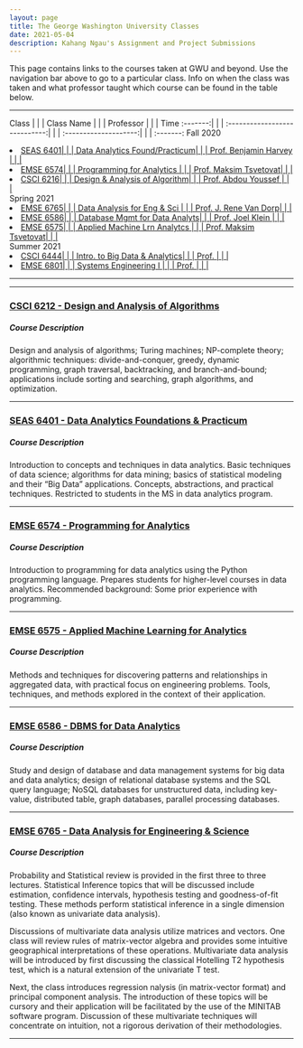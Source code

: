 ```yaml
---
layout: page
title: The George Washington University Classes
date: 2021-05-04
description: Kahang Ngau's Assignment and Project Submissions
---
```


This page contains links to the courses taken at GWU and beyond. Use the navigation bar above to go to a particular class. Info on when the class was taken and what professor taught which course can be found in the table below.

---

Class    | | | Class Name                    | | | Professor             | | | Time 
:-------:| | | :----------------------------:| | | :--------------------:| | | :-------:
Fall 2020
<li><a href="#course1">SEAS 6401| | | Data Analytics Found/Practicum| | | Prof. Benjamin Harvey | | |</a></li> 
<li><a href="#course2">EMSE 6574| | | Programming for Analytics     | | | Prof. Maksim Tsvetovat| | |</a></li> 
<li><a href="#course3">CSCI 6216| | | Design & Analysis of Algorithm| | | Prof. Abdou Youssef   | | |</a></li> 
Spring 2021
<li><a href="#course4">EMSE 6765| | | Data Analysis for Eng & Sci   | | | Prof. J. Rene Van Dorp| | |</a></li> 
<li><a href="#course5">EMSE 6586| | | Database Mgmt for Data Analyts| | | Prof. Joel Klein      | | |</a></li> 
<li><a href="#course6">EMSE 6575| | | Applied Machine Lrn Analytcs  | | | Prof. Maksim Tsvetovat| | |</a></li> 
Summer 2021
<li><a href="#course7">CSCI 6444| | | Intro. to Big Data & Analytics| | | Prof.                 | | |</a></li> 
<li><a href="#course8">EMSE 6801| | | Systems Engineering I         | | | Prof.                 | | |</a></li> 


---

---
### <a name="course3" href="{{ BASE_PATH }}/pages/CSCI6212.html">CSCI 6212 - Design and Analysis of Algorithms</a>

##### Course Description
Design and analysis of algorithms; Turing machines; NP-complete theory; algorithmic techniques: divide-and-conquer, greedy, dynamic programming, graph traversal, backtracking, and branch-and-bound; applications include sorting and searching, graph algorithms, and optimization.

---

### <a name="course1" href="{{ BASE_PATH }}/pages/SEAS6401.html">SEAS 6401 - Data Analytics Foundations & Practicum</a>

##### Course Description
Introduction to concepts and techniques in data analytics. Basic techniques of data science; algorithms for data mining; basics of statistical modeling and their “Big Data” applications. Concepts, abstractions, and practical techniques. Restricted to students in the MS in data analytics program.

---

### <a name="course2" href="{{ BASE_PATH }}/pages/EMSE6574.html">EMSE 6574 - Programming for Analytics</a>

##### Course Description
Introduction to programming for data analytics using the Python programming language. Prepares students for higher-level courses in data analytics. Recommended background: Some prior experience with programming.

---

### <a name="course6" href="{{ BASE_PATH }}/pages/EMSE6575.html">EMSE 6575 - Applied Machine Learning for Analytics</a>

##### Course Description
Methods and techniques for discovering patterns and relationships in aggregated data, with practical focus on engineering problems. Tools, techniques, and methods explored in the context of their application.

---

### <a name="course5" href="{{ BASE_PATH }}/pages/EMSE6586.html">EMSE 6586 - DBMS for Data Analytics</a>

##### Course Description
Study and design of database and data management systems for big data and data analytics; design of relational database systems and the SQL query language; NoSQL databases for unstructured data, including key-value, distributed table, graph databases, parallel processing databases. 

---

### <a name="course4" href="{{ BASE_PATH }}/pages/EMSE6765.html">EMSE 6765 - Data Analysis for Engineering & Science</a>

##### Course Description
<p>Probability and Statistical review is provided in the first three to three lectures. Statistical Inference topics that will be discussed include estimation, confidence intervals, hypothesis testing and goodness-of-fit testing. These methods perform statistical inference in a single dimension (also known as univariate data analysis).</p>
<p>Discussions of multivariate data analysis utilize matrices and vectors. One class will review rules of matrix-vector algebra and provides some intuitive geographical interpretations of these operations. Multivariate data analysis will be introduced by first discussing the classical Hotelling T2 hypothesis test, which is a natural extension of the univariate T test.</p>
<p>Next, the class introduces regression nalysis (in matrix-vector format) and principal component analysis. The introduction of these topics will be cursory and their application will be facilitated by the use of the MINITAB software program. Discussion of these multivariate techniques will concentrate on intuition, not a rigorous derivation of their methodologies.</p>

---

